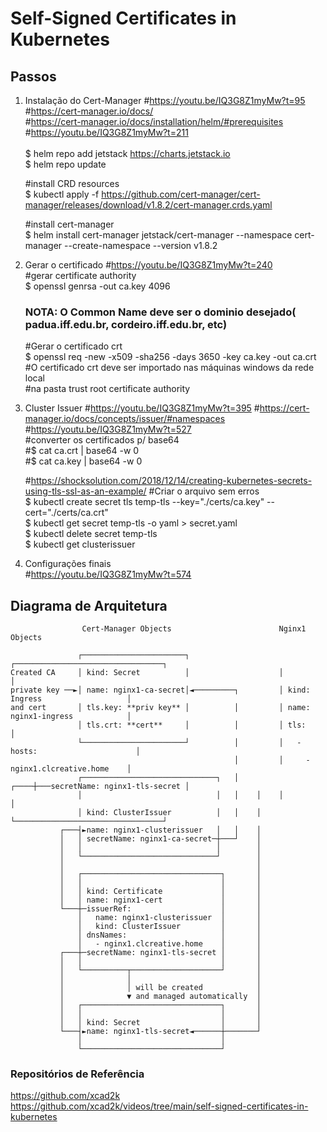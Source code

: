 # Self-Signed Certificates in Kubernetes
 
## Passos

1. Instalação do Cert-Manager
    #https://youtu.be/IQ3G8Z1myMw?t=95 <br>
    #https://cert-manager.io/docs/ <br>
    #https://cert-manager.io/docs/installation/helm/#prerequisites <br>
    #https://youtu.be/IQ3G8Z1myMw?t=211 <br>
	<br>
    $ helm repo add jetstack https://charts.jetstack.io <br>
    $ helm repo update <br>

    #install CRD resources <br>
    $ kubectl apply -f https://github.com/cert-manager/cert-manager/releases/download/v1.8.2/cert-manager.crds.yaml <br>

    #install cert-manager <br>
    $ helm install cert-manager jetstack/cert-manager --namespace cert-manager --create-namespace --version v1.8.2  <br>  
    


2. Gerar o certificado
    #https://youtu.be/IQ3G8Z1myMw?t=240 <br>
    #gerar certificate authority <br>
    $ openssl genrsa -out ca.key 4096 <br>

	### NOTA: O Common Name deve ser o dominio desejado( padua.iff.edu.br, cordeiro.iff.edu.br, etc) <br>
	
    #Gerar o certificado crt  <br>
    $ openssl req -new -x509 -sha256 -days 3650 -key ca.key -out ca.crt <br>
    #O certificado crt deve ser importado nas máquinas windows da rede local <br>
    #na pasta trust root certificate authority <br>


3. Cluster Issuer 
    #https://youtu.be/IQ3G8Z1myMw?t=395
    #https://cert-manager.io/docs/concepts/issuer/#namespaces <br>
    #https://youtu.be/IQ3G8Z1myMw?t=527 <br>
    #converter os certificados p/ base64 <br>
    #$ cat ca.crt | base64 -w 0 <br>
    #$ cat ca.key | base64 -w 0 <br>

    #https://shocksolution.com/2018/12/14/creating-kubernetes-secrets-using-tls-ssl-as-an-example/
    #Criar o arquivo sem erros <br>
    $ kubectl create secret tls temp-tls --key="./certs/ca.key" --cert="./certs/ca.crt" <br>
    $ kubectl get secret temp-tls -o yaml > secret.yaml <br>
    $ kubectl delete secret temp-tls <br>
    $ kubectl get clusterissuer <br>


4. Configurações finais <br>
    #https://youtu.be/IQ3G8Z1myMw?t=574
    

## Diagrama de Arquitetura

```
                Cert-Manager Objects                        Nginx1 Objects

               ┌───────────────────────┐                    ┌─────────────────────────────────┐
Created CA     │ kind: Secret          │                    │                                 │
private key ──►│ name: nginx1-ca-secret│◄─────────┐         │ kind: Ingress                   │
and cert       │ tls.key: **priv key** │          │         │ name: nginx1-ingress            │
               │ tls.crt: **cert**     │          │         │ tls:                            │
               └───────────────────────┘          │         │   - hosts:                      │
                                                  │         │     - nginx1.clcreative.home    │
               ┌──────────────────────────────┐   │    ┌────┼───secretName: nginx1-tls-secret │
               │                              │   │    │    │                                 │
               │ kind: ClusterIssuer          │   │    │    └─────────────────────────────────┘
           ┌───┤►name: nginx1-clusterissuer   │   │    │
           │   │ secretName: nginx1-ca-secret─┼───┘    │
           │   │                              │        │
           │   └──────────────────────────────┘        │
           │                                           │
           │   ┌───────────────────────────────┐       │
           │   │                               │       │
           │   │ kind: Certificate             │       │
           │   │ name: nginx1-cert             │       │
           └───┼─issuerRef:                    │       │
               │   name: nginx1-clusterissuer  │       │
               │   kind: ClusterIssuer         │       │
               │ dnsNames:                     │       │
               │   - nginx1.clcreative.home    │       │
           ┌───┼─secretName: nginx1-tls-secret │       │
           │   │                               │       │
           │   └──────────┬────────────────────┘       │
           │              │                            │
           │              │ will be created            │
           │              ▼ and managed automatically  │
           │   ┌───────────────────────────────┐       │
           │   │                               │       │
           │   │ kind: Secret                  │       │
           └───┤►name: nginx1-tls-secret◄──────┼───────┘
               │                               │
               └───────────────────────────────┘
```



### Repositórios de Referência
https://github.com/xcad2k
https://github.com/xcad2k/videos/tree/main/self-signed-certificates-in-kubernetes
